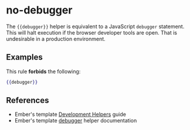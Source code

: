 # no-debugger

The `{{debugger}}` helper is equivalent to a JavaScript `debugger` statement. This will halt execution if the browser developer tools are open. That is undesirable in a production environment.

## Examples

This rule **forbids** the following:

```hbs
{{debugger}}
```

## References

* Ember's template [Development Helpers](https://guides.emberjs.com/release/templates/development-helpers/) guide
* Ember's template [debugger](https://www.emberjs.com/api/ember/release/classes/Ember.Templates.helpers/methods/if?anchor=debugger) helper documentation
